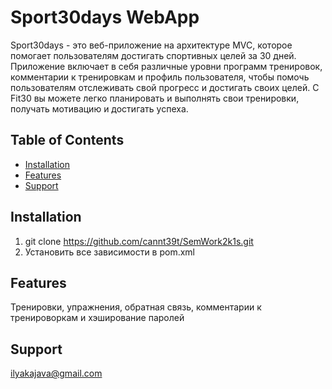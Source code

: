 # Sport30days WebApp

Sport30days - это веб-приложение на архитектуре MVC, которое помогает пользователям достигать спортивных целей за 30 дней. Приложение включает в себя различные уровни программ тренировок, комментарии к тренировкам и профиль пользователя, чтобы помочь пользователям отслеживать свой прогресс и достигать своих целей. С Fit30 вы можете легко планировать и выполнять свои тренировки, получать мотивацию и достигать успеха.

## Table of Contents

- [Installation](#installation)
- [Features](#features)
- [Support](#support)

## Installation

1) git clone https://github.com/cannt39t/SemWork2k1s.git
2) Установить все зависимости в pom.xml

## Features

Тренировки, упражнения, обратная связь, комментарии к тренироворкам и хэширование паролей

## Support

ilyakajava@gmail.com


